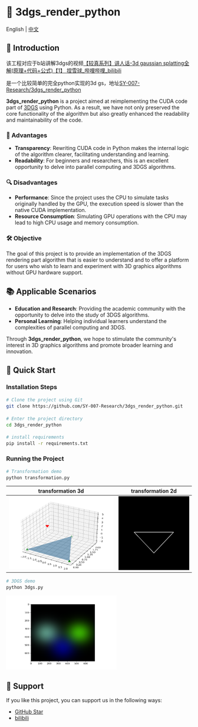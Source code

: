 # 🌟 3dgs_render_python

English | [中文](assets/README_ch.md)

## 🚀 Introduction

该工程对应于b站讲解3dgs的视频[【较真系列】讲人话-3d gaussian splatting全解(原理+代码+公式)【1】 捏雪球_哔哩哔哩_bilibili](https://www.bilibili.com/video/BV1zi421v7Dr/?spm_id_from=333.337.search-card.all.click)

是一个比较简单的完全python实现的3d gs，地址[SY-007-Research/3dgs_render_python](https://github.com/SY-007-Research/3dgs_render_python)

**3dgs_render_python** is a project aimed at reimplementing the CUDA code part of [3DGS](https://github.com/graphdeco-inria/gaussian-splatting) using Python. As a result, we have not only preserved the core functionality of the algorithm but also greatly enhanced the readability and maintainability of the code.

### 🌈 Advantages

- **Transparency**: Rewriting CUDA code in Python makes the internal logic of the algorithm clearer, facilitating understanding and learning.
- **Readability**: For beginners and researchers, this is an excellent opportunity to delve into parallel computing and 3DGS algorithms.

### 🔍 Disadvantages

- **Performance**: Since the project uses the CPU to simulate tasks originally handled by the GPU, the execution speed is slower than the native CUDA implementation.
- **Resource Consumption**: Simulating GPU operations with the CPU may lead to high CPU usage and memory consumption.

### 🛠️ Objective

The goal of this project is to provide an implementation of the 3DGS rendering part algorithm that is easier to understand and to offer a platform for users who wish to learn and experiment with 3D graphics algorithms without GPU hardware support.

## 📚 Applicable Scenarios

- **Education and Research**: Providing the academic community with the opportunity to delve into the study of 3DGS algorithms.
- **Personal Learning**: Helping individual learners understand the complexities of parallel computing and 3DGS.

Through **3dgs_render_python**, we hope to stimulate the community's interest in 3D graphics algorithms and promote broader learning and innovation.

## 🔧 Quick Start

### Installation Steps

```bash
# Clone the project using Git
git clone https://github.com/SY-007-Research/3dgs_render_python.git 

# Enter the project directory
cd 3dgs_render_python

# install requirements
pip install -r requirements.txt
```

### Running the Project

```bash
# Transformation demo
python transformation.py
```

| transformation 3d                                                 | transformation 2d                                                |
| ----------------------------------------------------------------- | ---------------------------------------------------------------- |
| <img src="assets\transformation_3d.png" width = 300 height = 200> | <img src="assets\tranformation_2d.png" width = 200 height = 200> |

```bash
# 3DGS demo
python 3dgs.py
```

<img src="assets\3dgs.png" width = 300 height = 200>

## 🏅 Support

If you like this project, you can support us in the following ways:

- [GitHub Star](https://github.com/SY-007-Research/3dgs_render_python)
- [bilibili](https://space.bilibili.com/644569334)

